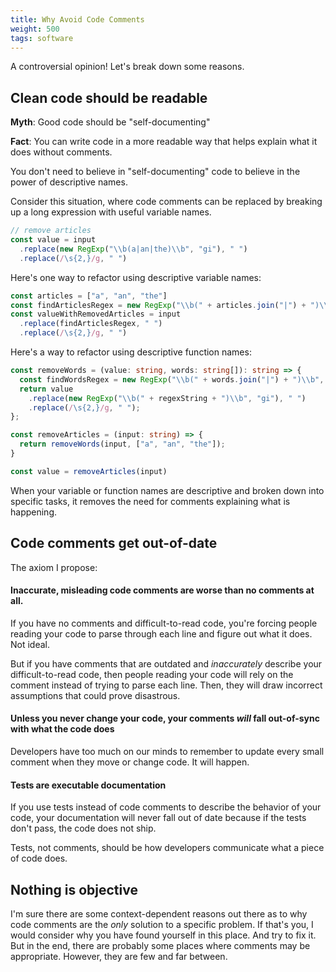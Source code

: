 ```yaml
---
title: Why Avoid Code Comments
weight: 500
tags: software
---
```


A controversial opinion! Let's break down some reasons.

## Clean code should be readable

**Myth**: Good code should be "self-documenting"

**Fact**: You can write code in a more readable way that helps explain what it does without comments.

You don't need to believe in "self-documenting" code to believe in the power of descriptive names.

Consider this situation, where code comments can be replaced by breaking up a long expression with useful variable names.

```typescript
// remove articles
const value = input
  .replace(new RegExp("\\b(a|an|the)\\b", "gi"), " ")
  .replace(/\s{2,}/g, " ") 
```

Here's one way to refactor using descriptive variable names:
```typescript
const articles = ["a", "an", "the"]
const findArticlesRegex = new RegExp("\\b(" + articles.join("|") + ")\\b", "gi")
const valueWithRemovedArticles = input
  .replace(findArticlesRegex, " ")
  .replace(/\s{2,}/g, " ") 
```

Here's a way to refactor using descriptive function names:
```typescript
const removeWords = (value: string, words: string[]): string => {
  const findWordsRegex = new RegExp("\\b(" + words.join("|") + ")\\b", "gi")
  return value
    .replace(new RegExp("\\b(" + regexString + ")\\b", "gi"), " ")
    .replace(/\s{2,}/g, " ");
};

const removeArticles = (input: string) => {
  return removeWords(input, ["a", "an", "the"]);
}

const value = removeArticles(input)
```

When your variable or function names are descriptive and broken down into specific tasks, it removes the need for comments explaining what is happening.

## Code comments get out-of-date

The axiom I propose:

#### Inaccurate, misleading code comments are worse than no comments at all.

If you have no comments and difficult-to-read code, you're forcing people reading your code to parse through each line and figure out what it does. Not ideal.

But if you have comments that are outdated and *inaccurately* describe your difficult-to-read code, then people reading your code will rely on the comment instead of trying to parse each line. Then, they will draw incorrect assumptions that could prove disastrous.

#### Unless you never change your code, your comments *will* fall out-of-sync with what the code does

Developers have too much on our minds to remember to update every small comment when they move or change code. It will happen. 

#### Tests are executable documentation

If you use tests instead of code comments to describe the behavior of your code, your documentation will never fall out of date because if the tests don't pass, the code does not ship.

Tests, not comments, should be how developers communicate what a piece of code does.

## Nothing is objective

I'm sure there are some context-dependent reasons out there as to why code comments are the *only* solution to a specific problem. If that's you, I would consider why you have found yourself in this place. And try to fix it. But in the end, there are probably some places where comments may be appropriate. However, they are few and far between.